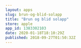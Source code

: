 ```yaml
---
layout: apps
slug: brun-og-blid-solapp
title: "Brun og blid solapp"
store: apple
app_id: 1383302103
date: 2020-01-18T18:10:29Z
published: 2018-09-27T01:50:32Z
---
```


